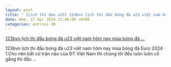 ```yaml
---
layout: post
title: " [Lich thi dau u23] 123bvn lịch thi đấu bóng đá u23 việt nam hôm nay mùa bóng đá ..."
date: Wed, 17 Apr 2024 21:00:00 +0700
categories: entries VN
---
```

[123bvn lịch thi đấu bóng đá u23 việt nam hôm nay mùa bóng đá ...](https://sjc.com.vn/?2027025654.shtml)

123bvn lịch thi đấu bóng đá u23 việt nam hôm nay mùa bóng đá Euro 2024 · 1.Cho nên bất cứ trận nào của ĐT Việt Nam thì chúng tôi đều luôn luôn cố gắng thi đấu ...

